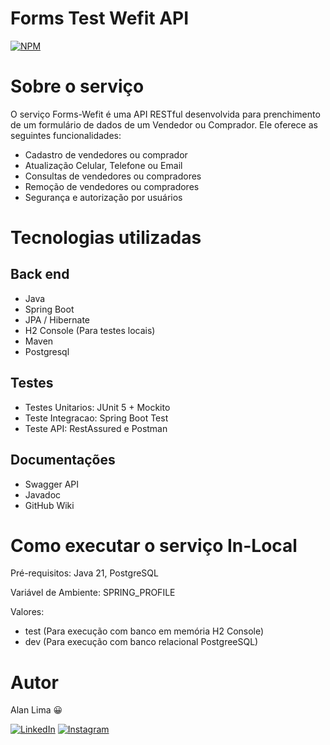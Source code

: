 # Forms Test Wefit API
[![NPM](https://img.shields.io/npm/l/react)](https://github.com/limaCodeLab/ams-inventory-api/blob/master/LICENSE) 

# Sobre o serviço 

O serviço Forms-Wefit é uma API RESTful desenvolvida para prenchimento de um formulário de dados de um Vendedor ou Comprador. Ele oferece as seguintes funcionalidades:
- Cadastro de vendedores ou comprador
- Atualização Celular, Telefone ou Email
- Consultas de vendedores ou compradores
- Remoção de vendedores ou compradores
- Segurança e autorização por usuários

# Tecnologias utilizadas

## Back end
- Java
- Spring Boot
- JPA / Hibernate
- H2 Console (Para testes locais)
- Maven
- Postgresql


## Testes
- Testes Unitarios: JUnit 5 + Mockito
- Teste Integracao: Spring Boot Test
- Teste API: RestAssured e Postman

## Documentações
- Swagger API
- Javadoc
- GitHub Wiki

# Como executar o serviço In-Local

Pré-requisitos: Java 21, PostgreSQL

Variável  de Ambiente: SPRING_PROFILE

Valores: 
- test (Para execução com banco em memória H2 Console)
- dev (Para execução com banco relacional PostgreeSQL)

# Autor

Alan Lima 😀
<p>
  <a href="https://www.linkedin.com/in/alaanlimaa/" target="_blank"><img alt="LinkedIn" src="https://img.shields.io/badge/linkedin-%230077B5.svg?&style=for-the-badge&logo=linkedin&logoColor=white" /></a> 
  <a href="https://www.instagram.com/alaanlimaa/" target="_blank"><img alt="Instagram" src="https://img.shields.io/badge/Instagram-%23E4405F?logo=Instagram&logoColor=white&style=for-the-badge" /></a>
</p>
